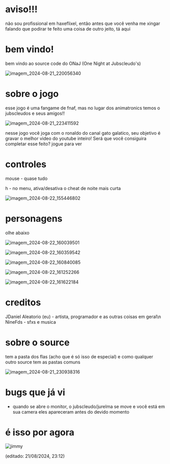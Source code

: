 # aviso!!!
não sou profissional em haxeflixel, então antes que você venha me xingar falando que podirar te feito
uma coisa de outro jeito, tá aqui

# bem vindo!
bem vindo ao source code do ONaJ (One Night at Jubscleudo's) 

![imagem_2024-08-21_220056340](https://github.com/user-attachments/assets/e0684d33-3746-466c-9867-586ef33faadf)

# sobre o jogo

esse jogo é uma fangame de fnaf, mas no lugar dos animatronics temos o jubscleudos e seus amigos!!

![imagem_2024-08-21_223411592](https://github.com/user-attachments/assets/f2995029-6346-4ba8-a3c6-54b1fd369391)

nesse jogo você joga com o ronaldo do canal gato galatico, seu objetivo é gravar o melhor video do youtube inteiro!
Será que você consiguira completar esse feito? jogue para ver

# controles

mouse - quase tudo

h - no menu, ativa/desativa o cheat de noite mais curta

![imagem_2024-08-22_155446802](https://github.com/user-attachments/assets/b69c89c4-5508-4f69-81cf-6ed220318f9c)

# personagens

olhe abaixo

![imagem_2024-08-22_160039501](https://github.com/user-attachments/assets/5181903d-17a8-4d21-9861-87e178024734)

![imagem_2024-08-22_160359542](https://github.com/user-attachments/assets/09517775-35a2-4275-bb72-a46869bbb8df)

![imagem_2024-08-22_160840085](https://github.com/user-attachments/assets/7ad3729c-c906-4a96-9d11-e50c611093d1)

![imagem_2024-08-22_161252266](https://github.com/user-attachments/assets/8f19f72d-cf34-4998-939e-7af6926cefa6)

![imagem_2024-08-22_161622184](https://github.com/user-attachments/assets/097506ce-11da-4333-8281-7871080b4618)

# creditos

JDaniel Aleatorio (eu) - artista, programador e as outras coisas em geral\n
NineFds - sfxs e musica
# sobre o source

tem a pasta dos flas (acho que é só isso de especial) e como qualquer outro source tem as pastas comuns

![imagem_2024-08-21_230938316](https://github.com/user-attachments/assets/f3d50833-a692-421c-a271-36efefbb0224)

# bugs que já vi

* quando se abre o monitor, o jubscleudo/jurelma se move e você está em sua camera eles apareceram antes do devido momento 

# é isso por agora

![jimmy](https://github.com/user-attachments/assets/9b47d8c7-79ab-4343-ad79-3924946c485c)

(editado: 21/08/2024, 23:12)

